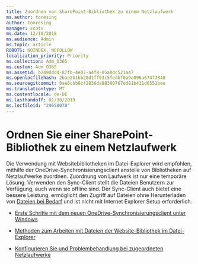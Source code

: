 ```yaml
---
title: Zuordnen von SharePoint-Bibliothek zu einem Netzlaufwerk
ms.author: toresing
author: tomresing
manager: scotv
ms.date: 12/10/2018
ms.audience: Admin
ms.topic: article
ROBOTS: NOINDEX, NOFOLLOW
localization_priority: Priority
ms.collection: Adm_O365
ms.custom: Adm_O365
ms.assetid: b249dddd-87fb-4e07-a4f8-05a0dc521a47
ms.openlocfilehash: 2bae2b1bb20d1ff63c5fedbf0a9a096a67473848
ms.sourcegitcommit: 0ae6cbb8cf2836da98300767ed81b411d6551bee
ms.translationtype: MT
ms.contentlocale: de-DE
ms.lasthandoff: 01/30/2019
ms.locfileid: "29658078"
---
```

# <a name="map-a-sharepoint-library-to-a-network-drive"></a>Ordnen Sie einer SharePoint-Bibliothek zu einem Netzlaufwerk

Die Verwendung mit Websitebibliotheken im Datei-Explorer wird empfohlen, mithilfe der OneDrive-Synchronisierungsclient anstelle von Bibliotheken auf Netzlaufwerke zuordnen. Zuordnung von Laufwerk ist nur eine temporäre Lösung. Verwenden den Sync-Client stellt die Dateien Benutzern zur Verfügung, auch wenn sie offline sind. Der Sync-Client auch bietet eine bessere Leistung, ermöglicht den Zugriff auf Dateien ohne Herunterladen von [Dateien bei Bedarf](https://support.office.com/article/Learn-about-OneDrive-Files-On-Demand-0E6860D3-D9F3-4971-B321-7092438FB38E) und ist nicht mit Internet Explorer Setup erforderlich. 
  
- [Erste Schritte mit dem neuen OneDrive-Synchronisierungsclient unter Windows](https://go.microsoft.com/fwlink/?linkid=866427)
    
- [Methoden zum Arbeiten mit Dateien der Website-Bibliothek im Datei-Explorer](https://go.microsoft.com/fwlink/?linkid=866291)
    
- [Konfigurieren Sie und Problembehandlung bei zugeordneten Netzlaufwerke](https://support.microsoft.com/kb/2616712)
    

